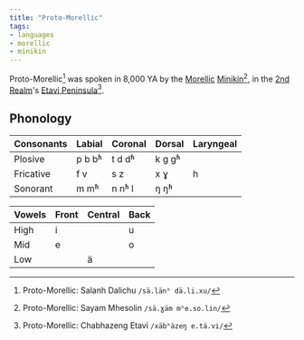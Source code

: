 ```yaml
---
title: "Proto-Morellic"
tags:
- languages
- morellic
- minikin
---
```

Proto-Morellic[^1] was spoken in 8,000 YA by the [Morellic](cultures/morellic/morellic-culture.md) [Minikin](fauna/2nd%20realm/mammalia/minikin/minikin.md)[^2], in the [2nd Realm](locations/2nd-realm/2nd-realm.md)'s [Etavi Peninsula](locations/2nd-realm/central-continent/etavi-peninsula.md)[^3].

## Phonology
Consonants|Labial|Coronal|Dorsal|Laryngeal
----------|------|-------|------|---------
Plosive|p b bʱ|t d dʱ|k g gʱ|
Fricative|f v|s z|x ɣ|h
Sonorant|m mʱ|n nʱ l|ŋ ŋʱ|

Vowels|Front|Central|Back
------|-----|-------|----
High|i||u
Mid|e||o
Low||ä|

[^1]: Proto-Morellic: Salanh Dalichu `/sä.länʱ dä.li.xu/`
[^2]: Proto-Morellic: Sayam Mhesolin `/sä.ɣäm mʱe.so.lin/`
[^3]: Proto-Morellic: Chabhazeng Etavi `/xäbʱäzeŋ e.tä.vi/`